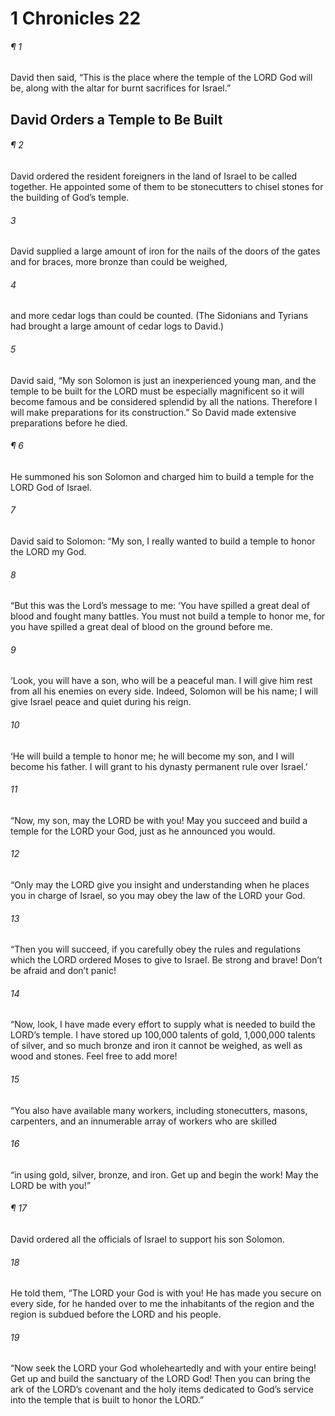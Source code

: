 # 1 Chronicles 22
###### ¶ 1
David then said, “This is the place where the temple of the LORD God will be, along with the altar for burnt sacrifices for Israel.”
## David Orders a Temple to Be Built
###### ¶ 2
David ordered the resident foreigners in the land of Israel to be called together. He appointed some of them to be stonecutters to chisel stones for the building of God’s temple.
###### 3
David supplied a large amount of iron for the nails of the doors of the gates and for braces, more bronze than could be weighed,
###### 4
and more cedar logs than could be counted. (The Sidonians and Tyrians had brought a large amount of cedar logs to David.)
###### 5
David said, “My son Solomon is just an inexperienced young man, and the temple to be built for the LORD must be especially magnificent so it will become famous and be considered splendid by all the nations. Therefore I will make preparations for its construction.” So David made extensive preparations before he died.
###### ¶ 6
He summoned his son Solomon and charged him to build a temple for the LORD God of Israel.
###### 7
David said to Solomon: “My son, I really wanted to build a temple to honor the LORD my God.
###### 8
“But this was the Lord’s message to me: ‘You have spilled a great deal of blood and fought many battles. You must not build a temple to honor me, for you have spilled a great deal of blood on the ground before me.
###### 9
‘Look, you will have a son, who will be a peaceful man. I will give him rest from all his enemies on every side. Indeed, Solomon will be his name; I will give Israel peace and quiet during his reign.
###### 10
‘He will build a temple to honor me; he will become my son, and I will become his father. I will grant to his dynasty permanent rule over Israel.’
###### 11
“Now, my son, may the LORD be with you! May you succeed and build a temple for the LORD your God, just as he announced you would.
###### 12
“Only may the LORD give you insight and understanding when he places you in charge of Israel, so you may obey the law of the LORD your God.
###### 13
“Then you will succeed, if you carefully obey the rules and regulations which the LORD ordered Moses to give to Israel. Be strong and brave! Don’t be afraid and don’t panic!
###### 14
“Now, look, I have made every effort to supply what is needed to build the LORD’s temple. I have stored up 100,000 talents of gold, 1,000,000 talents of silver, and so much bronze and iron it cannot be weighed, as well as wood and stones. Feel free to add more!
###### 15
“You also have available many workers, including stonecutters, masons, carpenters, and an innumerable array of workers who are skilled
###### 16
“in using gold, silver, bronze, and iron. Get up and begin the work! May the LORD be with you!”
###### ¶ 17
David ordered all the officials of Israel to support his son Solomon.
###### 18
He told them, “The LORD your God is with you! He has made you secure on every side, for he handed over to me the inhabitants of the region and the region is subdued before the LORD and his people.
###### 19
“Now seek the LORD your God wholeheartedly and with your entire being! Get up and build the sanctuary of the LORD God! Then you can bring the ark of the LORD’s covenant and the holy items dedicated to God’s service into the temple that is built to honor the LORD.”
